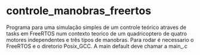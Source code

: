 # controle_manobras_freertos
Programa para uma simulação simples de um controle teórico atraves de tasks em FreeRTOS num contexto teorico de um quadricoptero de quatro motores independentes e três tipos de manobras.
Para rodar é necessario o FreeRTOS e o diretorio Posix_GCC. A main default deve chamar a main_.c
